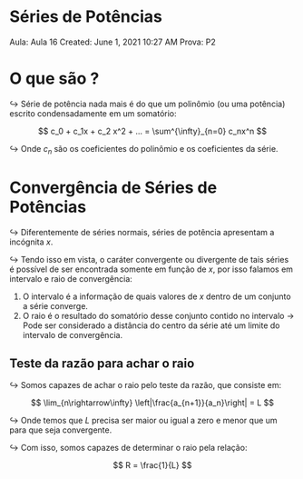 # Séries de Potências

Aula: Aula 16
Created: June 1, 2021 10:27 AM
Prova: P2

# O que são ?

$\hookrightarrow$ Série de potência nada mais é do que um polinômio (ou uma potência) escrito condensadamente em um somatório:

$$
c_0 + c_1x + c_2 x^2 + ... = \sum^{\infty}_{n=0} c_nx^n
$$

$\hookrightarrow$ Onde $c_n$ são os coeficientes do polinômio e os coeficientes da série.

# Convergência de Séries de Potências

$\hookrightarrow$ Diferentemente de séries normais, séries de potência apresentam a incógnita $x$.

$\hookrightarrow$ Tendo isso em vista, o caráter convergente  ou divergente de tais séries é possível de ser encontrada somente em função de $x$, por isso falamos em intervalo e raio de convergência:

1. O intervalo é a informação de quais valores de $x$ dentro de um conjunto a série converge.
2. O raio é o resultado do somatório desse conjunto contido no intervalo → Pode ser considerado a distância do centro da série até um limite do intervalo de convergência.

## Teste da razão para achar o raio

$\hookrightarrow$ Somos capazes de achar o raio pelo teste da razão, que consiste em:

$$
\lim_{n\rightarrow\infty} \left|\frac{a_{n+1}}{a_n}\right| = L
$$

$\hookrightarrow$ Onde temos que $L$ precisa ser maior ou igual a zero e menor que um para que seja convergente. 

$\hookrightarrow$ Com isso, somos capazes de determinar o raio pela relação: 

$$
R = \frac{1}{L}
$$